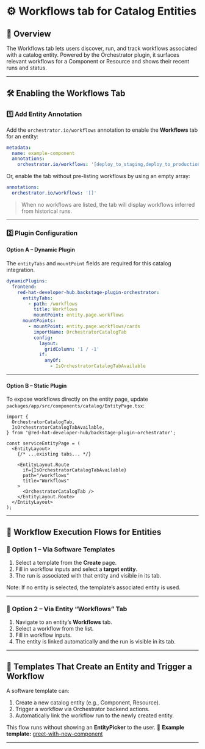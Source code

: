 # ⚙️ Workflows tab for Catalog Entities

## 📌 Overview

The Workflows tab lets users discover, run, and track workflows associated with a catalog entity. Powered by the Orchestrator plugin, it surfaces relevant workflows for a Component or Resource and shows their recent runs and status.

---

## 🛠️ Enabling the Workflows Tab

### **1️⃣ Add Entity Annotation**

Add the `orchestrator.io/workflows` annotation to enable the **Workflows** tab for an entity:

```yaml
metadata:
  name: example-component
  annotations:
    orchestrator.io/workflows: '[deploy_to_staging,deploy_to_production]'
```

Or, enable the tab without pre-listing workflows by using an empty array:

```yaml
annotations:
  orchestrator.io/workflows: '[]'
```

> When no workflows are listed, the tab will display workflows inferred from historical runs.

---

### **2️⃣ Plugin Configuration**

#### **Option A – Dynamic Plugin**

The `entityTabs` and `mountPoint` fields are required for this catalog integration.

```yaml
dynamicPlugins:
  frontend:
    red-hat-developer-hub.backstage-plugin-orchestrator:
      entityTabs:
        - path: /workflows
          title: Workflows
          mountPoint: entity.page.workflows
      mountPoints:
        - mountPoint: entity.page.workflows/cards
          importName: OrchestratorCatalogTab
          config:
            layout:
              gridColumn: '1 / -1'
            if:
              anyOf:
                - IsOrchestratorCatalogTabAvailable
```

---

#### **Option B – Static Plugin**

To expose workflows directly on the entity page, update  
`packages/app/src/components/catalog/EntityPage.tsx`:

```tsx
import {
  OrchestratorCatalogTab,
  IsOrchestratorCatalogTabAvailable,
} from '@red-hat-developer-hub/backstage-plugin-orchestrator';

const serviceEntityPage = (
  <EntityLayout>
    {/* ...existing tabs... */}

    <EntityLayout.Route
      if={IsOrchestratorCatalogTabAvailable}
      path="/workflows"
      title="Workflows"
    >
      <OrchestratorCatalogTab />
    </EntityLayout.Route>
  </EntityLayout>
);
```

---

## 🔹 Workflow Execution Flows for Entities

### **🧩 Option 1 – Via Software Templates**

1. Select a template from the **Create** page.
2. Fill in workflow inputs and select a **target entity**.
3. The run is associated with that entity and visible in its tab.

Note: If no entity is selected, the template’s associated entity is used.

---

### **📂 Option 2 – Via Entity “Workflows” Tab**

1. Navigate to an entity’s **Workflows** tab.
2. Select a workflow from the list.
3. Fill in workflow inputs.
4. The entity is linked automatically and the run is visible in its tab.

---

## 🚀 Templates That Create an Entity and Trigger a Workflow

A software template can:

1. Create a new catalog entity (e.g., Component, Resource).
2. Trigger a workflow via Orchestrator backend actions.
3. Automatically link the workflow run to the newly created entity.

This flow runs without showing an **EntityPicker** to the user.
📄 **Example template:** [greet-with-new-component](https://github.com/redhat-developer/rhdh-plugins/tree/main/workspaces/orchestrator/entities/greet-with-new-component)

---

```

```
